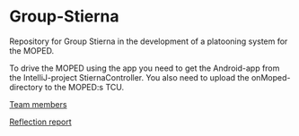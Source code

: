 # Group-Stierna
Repository for Group Stierna in the development of a platooning system for the MOPED.

To drive the MOPED using the app you need to get the Android-app from the IntelliJ-project StiernaController. You also need to upload the onMoped-directory to the MOPED:s TCU.

[Team members](.mailmap)

[Reflection report](reflectionreport)
